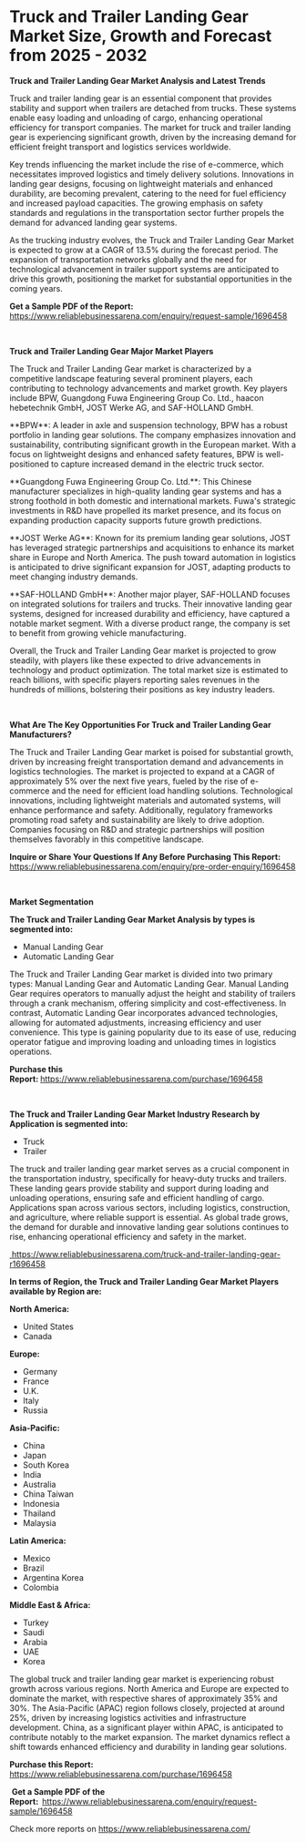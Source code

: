 <p><h1>Truck and Trailer Landing Gear Market Size, Growth and Forecast from 2025 - 2032</h1></p><p><strong>Truck and Trailer Landing Gear Market Analysis and Latest Trends</strong></p>
<p><p>Truck and trailer landing gear is an essential component that provides stability and support when trailers are detached from trucks. These systems enable easy loading and unloading of cargo, enhancing operational efficiency for transport companies. The market for truck and trailer landing gear is experiencing significant growth, driven by the increasing demand for efficient freight transport and logistics services worldwide.</p><p>Key trends influencing the market include the rise of e-commerce, which necessitates improved logistics and timely delivery solutions. Innovations in landing gear designs, focusing on lightweight materials and enhanced durability, are becoming prevalent, catering to the need for fuel efficiency and increased payload capacities. The growing emphasis on safety standards and regulations in the transportation sector further propels the demand for advanced landing gear systems.</p><p>As the trucking industry evolves, the Truck and Trailer Landing Gear Market is expected to grow at a CAGR of 13.5% during the forecast period. The expansion of transportation networks globally and the need for technological advancement in trailer support systems are anticipated to drive this growth, positioning the market for substantial opportunities in the coming years.</p></p>
<p><strong>Get a Sample PDF of the Report:&nbsp;</strong> <a href="https://www.reliablebusinessarena.com/enquiry/request-sample/1696458?utm_campaign=2631&utm_medium=2&utm_source=Github&utm_content=ia&utm_term=30032025&utm_id=truck-and-trailer-landing-gear">https://www.reliablebusinessarena.com/enquiry/request-sample/1696458</a></p>
<p>&nbsp;</p>
<p><strong>Truck and Trailer Landing Gear Major Market Players</strong></p>
<p><p>The Truck and Trailer Landing Gear market is characterized by a competitive landscape featuring several prominent players, each contributing to technology advancements and market growth. Key players include BPW, Guangdong Fuwa Engineering Group Co. Ltd., haacon hebetechnik GmbH, JOST Werke AG, and SAF-HOLLAND GmbH.</p><p>**BPW**: A leader in axle and suspension technology, BPW has a robust portfolio in landing gear solutions. The company emphasizes innovation and sustainability, contributing significant growth in the European market. With a focus on lightweight designs and enhanced safety features, BPW is well-positioned to capture increased demand in the electric truck sector.</p><p>**Guangdong Fuwa Engineering Group Co. Ltd.**: This Chinese manufacturer specializes in high-quality landing gear systems and has a strong foothold in both domestic and international markets. Fuwa's strategic investments in R&D have propelled its market presence, and its focus on expanding production capacity supports future growth predictions.</p><p>**JOST Werke AG**: Known for its premium landing gear solutions, JOST has leveraged strategic partnerships and acquisitions to enhance its market share in Europe and North America. The push toward automation in logistics is anticipated to drive significant expansion for JOST, adapting products to meet changing industry demands.</p><p>**SAF-HOLLAND GmbH**: Another major player, SAF-HOLLAND focuses on integrated solutions for trailers and trucks. Their innovative landing gear systems, designed for increased durability and efficiency, have captured a notable market segment. With a diverse product range, the company is set to benefit from growing vehicle manufacturing.</p><p>Overall, the Truck and Trailer Landing Gear market is projected to grow steadily, with players like these expected to drive advancements in technology and product optimization. The total market size is estimated to reach billions, with specific players reporting sales revenues in the hundreds of millions, bolstering their positions as key industry leaders.</p></p>
<p>&nbsp;</p>
<p><strong>What Are The Key Opportunities For Truck and Trailer Landing Gear Manufacturers?</strong></p>
<p><p>The Truck and Trailer Landing Gear market is poised for substantial growth, driven by increasing freight transportation demand and advancements in logistics technologies. The market is projected to expand at a CAGR of approximately 5% over the next five years, fueled by the rise of e-commerce and the need for efficient load handling solutions. Technological innovations, including lightweight materials and automated systems, will enhance performance and safety. Additionally, regulatory frameworks promoting road safety and sustainability are likely to drive adoption. Companies focusing on R&D and strategic partnerships will position themselves favorably in this competitive landscape.</p></p>
<p><strong>Inquire or Share Your Questions If Any Before Purchasing This Report:</strong> <a href="https://www.reliablebusinessarena.com/enquiry/pre-order-enquiry/1696458?utm_campaign=2631&utm_medium=2&utm_source=Github&utm_content=ia&utm_term=30032025&utm_id=truck-and-trailer-landing-gear">https://www.reliablebusinessarena.com/enquiry/pre-order-enquiry/1696458</a></p>
<p>&nbsp;</p>
<p><strong>Market Segmentation</strong></p>
<p><strong>The Truck and Trailer Landing Gear Market Analysis by types is segmented into:</strong></p>
<p><ul><li>Manual Landing Gear</li><li>Automatic Landing Gear</li></ul></p>
<p><p>The Truck and Trailer Landing Gear market is divided into two primary types: Manual Landing Gear and Automatic Landing Gear. Manual Landing Gear requires operators to manually adjust the height and stability of trailers through a crank mechanism, offering simplicity and cost-effectiveness. In contrast, Automatic Landing Gear incorporates advanced technologies, allowing for automated adjustments, increasing efficiency and user convenience. This type is gaining popularity due to its ease of use, reducing operator fatigue and improving loading and unloading times in logistics operations.</p></p>
<p><strong>Purchase this Report:&nbsp;</strong><a href="https://www.reliablebusinessarena.com/purchase/1696458?utm_campaign=2631&utm_medium=2&utm_source=Github&utm_content=ia&utm_term=30032025&utm_id=truck-and-trailer-landing-gear">https://www.reliablebusinessarena.com/purchase/1696458</a></p>
<p>&nbsp;</p>
<p><strong>The Truck and Trailer Landing Gear Market Industry Research by Application is segmented into:</strong></p>
<p><ul><li>Truck</li><li>Trailer</li></ul></p>
<p><p>The truck and trailer landing gear market serves as a crucial component in the transportation industry, specifically for heavy-duty trucks and trailers. These landing gears provide stability and support during loading and unloading operations, ensuring safe and efficient handling of cargo. Applications span across various sectors, including logistics, construction, and agriculture, where reliable support is essential. As global trade grows, the demand for durable and innovative landing gear solutions continues to rise, enhancing operational efficiency and safety in the market.</p></p>
<p><a href="https://www.reliablebusinessarena.com/truck-and-trailer-landing-gear-r1696458?utm_campaign=2631&utm_medium=2&utm_source=Github&utm_content=ia&utm_term=30032025&utm_id=truck-and-trailer-landing-gear">&nbsp;https://www.reliablebusinessarena.com/truck-and-trailer-landing-gear-r1696458</a></p>
<p><strong>In terms of Region, the Truck and Trailer Landing Gear Market Players available by Region are:</strong></p>
<p>
    <p> <strong> North America: </strong>
        <ul>
            <li>United States</li>
            <li>Canada</li>
        </ul>
        </p> 
    <p> <strong> Europe: </strong>
        <ul>
            <li>Germany</li>
            <li>France</li>
            <li>U.K.</li>
            <li>Italy</li>
            <li>Russia</li>
        </ul>
        </p> 
    <p> <strong> Asia-Pacific: </strong>
        <ul>
            <li>China</li>
            <li>Japan</li>
            <li>South Korea</li>
            <li>India</li>
            <li>Australia</li>
            <li>China Taiwan</li>
            <li>Indonesia</li>
            <li>Thailand</li>
            <li>Malaysia</li>
        </ul>
        </p> 
    <p> <strong> Latin America: </strong>
        <ul>
            <li>Mexico</li>
            <li>Brazil</li>
            <li>Argentina Korea</li>
            <li>Colombia</li>
        </ul>
        </p> 
    <p> <strong> Middle East & Africa: </strong>
        <ul>
            <li>Turkey</li>
            <li>Saudi</li>
            <li>Arabia</li>
            <li>UAE</li>
            <li>Korea</li>
        </ul>
    </p>
    </p>
<p><p>The global truck and trailer landing gear market is experiencing robust growth across various regions. North America and Europe are expected to dominate the market, with respective shares of approximately 35% and 30%. The Asia-Pacific (APAC) region follows closely, projected at around 25%, driven by increasing logistics activities and infrastructure development. China, as a significant player within APAC, is anticipated to contribute notably to the market expansion. The market dynamics reflect a shift towards enhanced efficiency and durability in landing gear solutions.</p></p>
<p><strong>Purchase this Report: </strong><a href="https://www.reliablebusinessarena.com/purchase/1696458?utm_campaign=2631&utm_medium=2&utm_source=Github&utm_content=ia&utm_term=30032025&utm_id=truck-and-trailer-landing-gear">https://www.reliablebusinessarena.com/purchase/1696458</a></p>
<p>&nbsp;<strong>Get a Sample PDF of the Report:&nbsp;&nbsp;</strong><a href="https://www.reliablebusinessarena.com/enquiry/request-sample/1696458?utm_campaign=2631&utm_medium=2&utm_source=Github&utm_content=ia&utm_term=30032025&utm_id=truck-and-trailer-landing-gear">https://www.reliablebusinessarena.com/enquiry/request-sample/1696458</a></p>
<p><strong></strong></p>
<p>Check more reports on <a href="https://www.reliablebusinessarena.com/?utm_campaign=2631&utm_medium=2&utm_source=Github&utm_content=ia&utm_term=30032025&utm_id=truck-and-trailer-landing-gear">https://www.reliablebusinessarena.com/</a></p>
